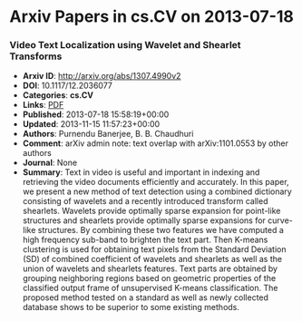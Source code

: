 # Arxiv Papers in cs.CV on 2013-07-18
### Video Text Localization using Wavelet and Shearlet Transforms
- **Arxiv ID**: http://arxiv.org/abs/1307.4990v2
- **DOI**: 10.1117/12.2036077
- **Categories**: **cs.CV**
- **Links**: [PDF](http://arxiv.org/pdf/1307.4990v2)
- **Published**: 2013-07-18 15:58:19+00:00
- **Updated**: 2013-11-15 11:57:23+00:00
- **Authors**: Purnendu Banerjee, B. B. Chaudhuri
- **Comment**: arXiv admin note: text overlap with arXiv:1101.0553 by other authors
- **Journal**: None
- **Summary**: Text in video is useful and important in indexing and retrieving the video documents efficiently and accurately. In this paper, we present a new method of text detection using a combined dictionary consisting of wavelets and a recently introduced transform called shearlets. Wavelets provide optimally sparse expansion for point-like structures and shearlets provide optimally sparse expansions for curve-like structures. By combining these two features we have computed a high frequency sub-band to brighten the text part. Then K-means clustering is used for obtaining text pixels from the Standard Deviation (SD) of combined coefficient of wavelets and shearlets as well as the union of wavelets and shearlets features. Text parts are obtained by grouping neighboring regions based on geometric properties of the classified output frame of unsupervised K-means classification. The proposed method tested on a standard as well as newly collected database shows to be superior to some existing methods.



